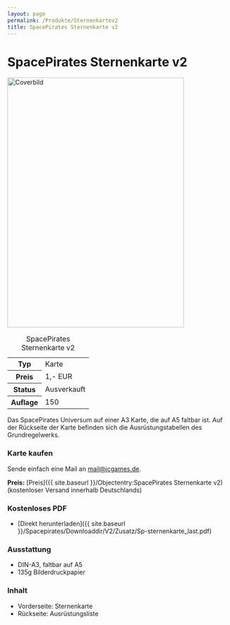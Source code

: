 ```yaml
---
layout: page
permalink: /Produkte/Sternenkartev2
title: SpacePirates Sternenkarte v2
---
```


# SpacePirates Sternenkarte v2

<div class="col2">
<img alt="Coverbild" height="566" src="{{ site.baseurl }}/assets/pics/spacepirates/titel/sternenkartev2-big.png" width="400"/>

<table class="fw" data-type="produkt">
<caption>SpacePirates Sternenkarte v2</caption>
<tbody>
<tr><th>Typ</th><td>Karte</td></tr>
<tr><th>Preis</th><td>1,- EUR</td></tr>
<tr><th>Status</th><td>Ausverkauft</td></tr>
<tr><th>Auflage</th><td>150</td></tr>
</tbody>
</table>
</div>
<div class="col2">
Das SpacePirates Universum auf einer A3 Karte, die auf A5 faltbar ist. Auf der Rückseite der Karte befinden sich die Ausrüstungstabellen des Grundregelwerks.

### Karte kaufen

Sende einfach eine Mail an [mail@jcgames.de](mailto:mail@jcgames.de).

**Preis:** [Preis]({{ site.baseurl }}/Objectentry:SpacePirates Sternenkarte v2) (kostenloser Versand innerhalb Deutschlands)

### Kostenloses PDF

- [Direkt herunterladen]({{ site.baseurl }}/Spacepirates/Downloaddir/V2/Zusatz/Sp-sternenkarte_last.pdf)

### Ausstattung

- DIN-A3, faltbar auf A5
- 135g Bilderdruckpapier

### Inhalt

- Vorderseite: Sternenkarte
- Rückseite: Ausrüstungsliste

</div>
